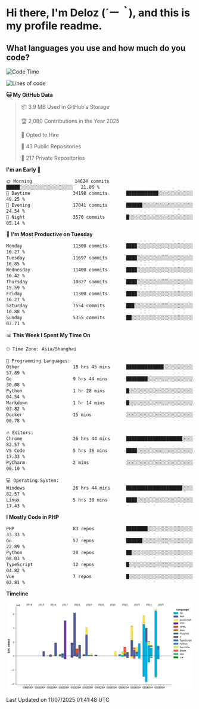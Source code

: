 # **Hi there, I'm Deloz (*´ー｀*), and this is my profile readme.**

## **What languages you use and how much do you code?**

<!--START_SECTION:waka-->
![Code Time](http://img.shields.io/badge/Code%20Time-6%2C867%20hrs%2014%20mins-blue)

![Lines of code](https://img.shields.io/badge/From%20Hello%20World%20I%27ve%20Written-58.2%20million%20lines%20of%20code-blue)

**🐱 My GitHub Data** 

> 📦 3.9 MB Used in GitHub's Storage 
 > 
> 🏆 2,080 Contributions in the Year 2025
 > 
> 💼 Opted to Hire
 > 
> 📜 43 Public Repositories 
 > 
> 🔑 217 Private Repositories 
 > 
**I'm an Early 🐤** 

```text
🌞 Morning                14624 commits       █████░░░░░░░░░░░░░░░░░░░░   21.06 % 
🌆 Daytime                34198 commits       ████████████░░░░░░░░░░░░░   49.25 % 
🌃 Evening                17041 commits       ██████░░░░░░░░░░░░░░░░░░░   24.54 % 
🌙 Night                  3570 commits        █░░░░░░░░░░░░░░░░░░░░░░░░   05.14 % 
```
📅 **I'm Most Productive on Tuesday** 

```text
Monday                   11300 commits       ████░░░░░░░░░░░░░░░░░░░░░   16.27 % 
Tuesday                  11697 commits       ████░░░░░░░░░░░░░░░░░░░░░   16.85 % 
Wednesday                11400 commits       ████░░░░░░░░░░░░░░░░░░░░░   16.42 % 
Thursday                 10827 commits       ████░░░░░░░░░░░░░░░░░░░░░   15.59 % 
Friday                   11300 commits       ████░░░░░░░░░░░░░░░░░░░░░   16.27 % 
Saturday                 7554 commits        ███░░░░░░░░░░░░░░░░░░░░░░   10.88 % 
Sunday                   5355 commits        ██░░░░░░░░░░░░░░░░░░░░░░░   07.71 % 
```


📊 **This Week I Spent My Time On** 

```text
🕑︎ Time Zone: Asia/Shanghai

💬 Programming Languages: 
Other                    18 hrs 45 mins      ██████████████░░░░░░░░░░░   57.89 % 
Go                       9 hrs 44 mins       ████████░░░░░░░░░░░░░░░░░   30.08 % 
Python                   1 hr 28 mins        █░░░░░░░░░░░░░░░░░░░░░░░░   04.54 % 
Markdown                 1 hr 14 mins        █░░░░░░░░░░░░░░░░░░░░░░░░   03.82 % 
Docker                   15 mins             ░░░░░░░░░░░░░░░░░░░░░░░░░   00.78 % 

🔥 Editors: 
Chrome                   26 hrs 44 mins      █████████████████████░░░░   82.57 % 
VS Code                  5 hrs 36 mins       ████░░░░░░░░░░░░░░░░░░░░░   17.33 % 
PyCharm                  2 mins              ░░░░░░░░░░░░░░░░░░░░░░░░░   00.10 % 

💻 Operating System: 
Windows                  26 hrs 44 mins      █████████████████████░░░░   82.57 % 
Linux                    5 hrs 38 mins       ████░░░░░░░░░░░░░░░░░░░░░   17.43 % 
```

**I Mostly Code in PHP** 

```text
PHP                      83 repos            ████████░░░░░░░░░░░░░░░░░   33.33 % 
Go                       57 repos            ██████░░░░░░░░░░░░░░░░░░░   22.89 % 
Python                   20 repos            ██░░░░░░░░░░░░░░░░░░░░░░░   08.03 % 
TypeScript               12 repos            █░░░░░░░░░░░░░░░░░░░░░░░░   04.82 % 
Vue                      7 repos             █░░░░░░░░░░░░░░░░░░░░░░░░   02.81 % 
```



**Timeline**

![Lines of Code chart](https://raw.githubusercontent.com/deloz/deloz/main/assets/bar_graph.png)


 Last Updated on 11/07/2025 01:41:48 UTC
<!--END_SECTION:waka-->
